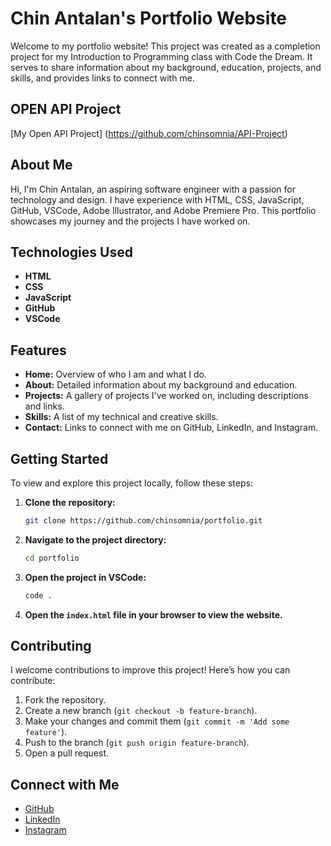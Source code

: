 # Chin Antalan's Portfolio Website

Welcome to my portfolio website! This project was created as a completion project for my Introduction to Programming class with Code the Dream. It serves to share information about my background, education, projects, and skills, and provides links to connect with me.

## OPEN API Project

[My Open API Project]
(https://github.com/chinsomnia/API-Project)

## About Me

Hi, I'm Chin Antalan, an aspiring software engineer with a passion for technology and design. I have experience with HTML, CSS, JavaScript, GitHub, VSCode, Adobe Illustrator, and Adobe Premiere Pro. This portfolio showcases my journey and the projects I have worked on.

## Technologies Used

- **HTML**
- **CSS**
- **JavaScript**
- **GitHub**
- **VSCode**

## Features

- **Home:** Overview of who I am and what I do.
- **About:** Detailed information about my background and education.
- **Projects:** A gallery of projects I've worked on, including descriptions and links.
- **Skills:** A list of my technical and creative skills.
- **Contact:** Links to connect with me on GitHub, LinkedIn, and Instagram.

## Getting Started

To view and explore this project locally, follow these steps:

1. **Clone the repository:**

   ```bash
   git clone https://github.com/chinsomnia/portfolio.git
   ```

2. **Navigate to the project directory:**

   ```bash
   cd portfolio
   ```

3. **Open the project in VSCode:**

   ```bash
   code .
   ```

4. **Open the `index.html` file in your browser to view the website.**

## Contributing

I welcome contributions to improve this project! Here’s how you can contribute:

1. Fork the repository.
2. Create a new branch (`git checkout -b feature-branch`).
3. Make your changes and commit them (`git commit -m 'Add some feature'`).
4. Push to the branch (`git push origin feature-branch`).
5. Open a pull request.

## Connect with Me

- [GitHub](https://github.com/chinsomnia)
- [LinkedIn](https://www.linkedin.com/in/chinantalan/)
- [Instagram](https://www.instagram.com/chinstagrammed)
